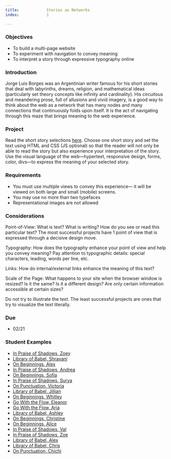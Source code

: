 ```yaml
---
title:            Stories as Networks
index:            1

---
```



### Objectives
- To build a multi-page website 
- To experiment with navigation to convey meaning
- To interpret a story through expressive typography online

### Introduction
Jorge Luis Borges was an Argentinian writer famous for his short stories that deal with labyrinths, dreams, religion, and mathematical ideas (particularly set theory concepts like infinity and cardinality). His circuitous and meandering prose, full of allusions and vivid imagery, is a good way to think about the web as a network that has many nodes and many connections that continuously folds upon itself. It is the act of navigating through this maze that brings meaning to the web experience. 

### Project
Read the short story selections [here](https://docs.google.com/document/d/1TkCzT_zM8QrswoxG1wYQSN_-cPDruojhUOmO6_kVAnc/edit?usp=sharing). Choose one short story and set the text using HTML and CSS (JS optional) so that the reader will not only be able to read the story but also experience your interpretation of the story.  Use the visual language of the web—hypertext, responsive design, forms, color, divs—to express the meaning of your selected story.

### Requirements
- You must use multiple views to convey this experience— it will be viewed on both large and small (mobile) screens.
- You may use no more than two typefaces
- Representational images are not allowed

### Considerations
Point-of-View: What is text? What is writing? How do you see or read this particular text? The most successful projects have 1 point of view that is expressed through a decisive design move.

Typography: How does the typography enhance your point of view and help you convey meaning? Pay attention to typographic details: special characters, leading, words per line, etc.

Links: How do internal/external links enhance the meaning of this text?

Scale of the Page: What happens to your site when the browser window is resized? Is it the same? Is it a different design? Are only certain information accessible at certain sizes?

Do not try to illustrate the text. The least successful projects are ones that try to visualize the text literally.

### Due
- 02/21

### Student Examples

- [In Praise of Shadows, Zoey](https://daniz053.github.io/projects/stories-as-network/index.html)
- [Library of Babel, Shravani](https://bagas557tns.github.io/ci2/stories-networks/index.html)
- [On Beginnings, Alex](https://alexsoukakos.github.io/alexandersoukakos.github.io/onbeginnings/index.html)
- [In Praise of Shadows, Andrea](https://andreachang7.github.io/1-shadows-proj/index.html)
- [On Beginnings, Sofia](https://sants632.github.io/projects/stories-as-networks/index.html)
- [In Praise of Shadows, Surya](https://pands212.github.io/projects/stories-as-networks/index.html)
- [On Punctuation, Victoria](https://victoriagwinter.github.io/wintv133/story-as-networks/index.html)
- [Library of Babel, Jillian](https://reesj730.github.io/stories-as-networks/)
- [On Beginnings, Whitley](https://darbw698.github.io/whitley_darby_stories_as_network_project_2/index.html)
- [Go With the Flow, Eleanor](https://zhouq743.github.io/studio-project-2/part7/combine.html)
- [Go With the Flow, Aria](https://zhouq743.github.io/studio-project-2/part7/combine.html)
- [Library of Babel, Ashley](https://ashleylfletch.github.io/studio-2021/project-2/index.html)
- [On Beginnings, Christine](https://jooc749.github.io/Project2%20/)
- [On Beginnings, Alice](https://kims327.github.io/Studio/2nd%20project/index.html)
- [In Praise of Shadows, Val](https://valyanggy.github.io/in-praise-of-shadows/)
- [In Praise of Shadows, Zoe](https://zzmlk.github.io/webtypography/)
- [Library of Babel, Alex](https://alexanderlavertue.github.io/shortstorywebsite/)
- [Library of Babel, Chris](https://chrispanicker.github.io/library_of_babel/index2.html)
- [On Punctuation, Chichi](https://zhaox349.github.io/Story-as-networks/index.html)

